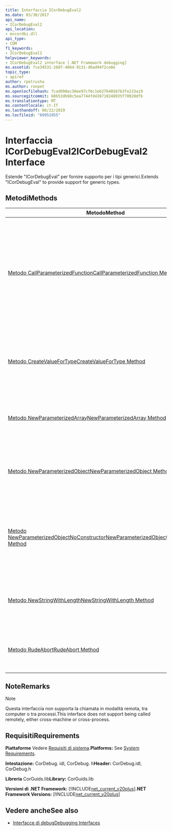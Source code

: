 ```yaml
---
title: Interfaccia ICorDebugEval2
ms.date: 03/30/2017
api_name:
- ICorDebugEval2
api_location:
- mscordbi.dll
api_type:
- COM
f1_keywords:
- ICorDebugEval2
helpviewer_keywords:
- ICorDebugEval2 interface [.NET Framework debugging]
ms.assetid: fce34531-2687-406d-9131-d6ad94f2ce0e
topic_type:
- apiref
author: rpetrusha
ms.author: ronpet
ms.openlocfilehash: 7cad998ec30ee97cf6c1eb27640567b3fe233a19
ms.sourcegitcommit: 68653db98c5ea7744fd438710248935f70020dfb
ms.translationtype: MT
ms.contentlocale: it-IT
ms.lasthandoff: 08/22/2019
ms.locfileid: "69951955"
---
```

# <a name="icordebugeval2-interface"></a><span data-ttu-id="9c400-102">Interfaccia ICorDebugEval2</span><span class="sxs-lookup"><span data-stu-id="9c400-102">ICorDebugEval2 Interface</span></span>

<span data-ttu-id="9c400-103">Estende "ICorDebugEval" per fornire supporto per i tipi generici.</span><span class="sxs-lookup"><span data-stu-id="9c400-103">Extends "ICorDebugEval" to provide support for generic types.</span></span>  
  
## <a name="methods"></a><span data-ttu-id="9c400-104">Metodi</span><span class="sxs-lookup"><span data-stu-id="9c400-104">Methods</span></span>  
  
|<span data-ttu-id="9c400-105">Metodo</span><span class="sxs-lookup"><span data-stu-id="9c400-105">Method</span></span>|<span data-ttu-id="9c400-106">DESCRIZIONE</span><span class="sxs-lookup"><span data-stu-id="9c400-106">Description</span></span>|  
|------------|-----------------|  
|[<span data-ttu-id="9c400-107">Metodo CallParameterizedFunction</span><span class="sxs-lookup"><span data-stu-id="9c400-107">CallParameterizedFunction Method</span></span>](../../../../docs/framework/unmanaged-api/debugging/icordebugeval2-callparameterizedfunction-method.md)|<span data-ttu-id="9c400-108">Imposta una chiamata all'oggetto "ICorDebugFunction" specificato, che può essere annidato all'interno di un tipo il cui costruttore accetta parametri di tipo oppure accetta parametri di tipo.</span><span class="sxs-lookup"><span data-stu-id="9c400-108">Sets up a call to the specified "ICorDebugFunction", which can be nested inside a type whose constructor takes type parameters, or can itself take type parameters.</span></span>|  
|[<span data-ttu-id="9c400-109">Metodo CreateValueForType</span><span class="sxs-lookup"><span data-stu-id="9c400-109">CreateValueForType Method</span></span>](../../../../docs/framework/unmanaged-api/debugging/icordebugeval2-createvaluefortype-method.md)|<span data-ttu-id="9c400-110">Ottiene un puntatore a un nuovo oggetto "ICorDebugValue" del tipo specificato, con un valore iniziale null o zero.</span><span class="sxs-lookup"><span data-stu-id="9c400-110">Gets a pointer to a new "ICorDebugValue" of the specified type, with an initial value of null or zero.</span></span>|  
|[<span data-ttu-id="9c400-111">Metodo NewParameterizedArray</span><span class="sxs-lookup"><span data-stu-id="9c400-111">NewParameterizedArray Method</span></span>](../../../../docs/framework/unmanaged-api/debugging/icordebugeval2-newparameterizedarray-method.md)|<span data-ttu-id="9c400-112">Alloca una nuova matrice del tipo e delle dimensioni dell'elemento specificato.</span><span class="sxs-lookup"><span data-stu-id="9c400-112">Allocates a new array of the specified element type and dimensions.</span></span>|  
|[<span data-ttu-id="9c400-113">Metodo NewParameterizedObject</span><span class="sxs-lookup"><span data-stu-id="9c400-113">NewParameterizedObject Method</span></span>](../../../../docs/framework/unmanaged-api/debugging/icordebugeval2-newparameterizedobject-method.md)|<span data-ttu-id="9c400-114">Crea un'istanza di un nuovo oggetto di tipo con parametri e chiama il metodo del costruttore dell'oggetto.</span><span class="sxs-lookup"><span data-stu-id="9c400-114">Instantiates a new parameterized type object and calls the object's constructor method.</span></span>|  
|[<span data-ttu-id="9c400-115">Metodo NewParameterizedObjectNoConstructor</span><span class="sxs-lookup"><span data-stu-id="9c400-115">NewParameterizedObjectNoConstructor Method</span></span>](../../../../docs/framework/unmanaged-api/debugging/icordebugeval2-newparameterizedobjectnoconstructor-method.md)|<span data-ttu-id="9c400-116">Crea un'istanza di un nuovo oggetto di tipo con parametri della classe specificata senza provare a chiamare un metodo del costruttore</span><span class="sxs-lookup"><span data-stu-id="9c400-116">Instantiates a new parameterized type object of the specified class without attempting to call a constructor method</span></span>|  
|[<span data-ttu-id="9c400-117">Metodo NewStringWithLength</span><span class="sxs-lookup"><span data-stu-id="9c400-117">NewStringWithLength Method</span></span>](../../../../docs/framework/unmanaged-api/debugging/icordebugeval2-newstringwithlength-method.md)|<span data-ttu-id="9c400-118">Crea una nuova stringa della lunghezza specificata con il contenuto specificato.</span><span class="sxs-lookup"><span data-stu-id="9c400-118">Creates a new string of the specified length with the specified contents.</span></span>|  
|[<span data-ttu-id="9c400-119">Metodo RudeAbort</span><span class="sxs-lookup"><span data-stu-id="9c400-119">RudeAbort Method</span></span>](../../../../docs/framework/unmanaged-api/debugging/icordebugeval2-rudeabort-method.md)|<span data-ttu-id="9c400-120">Interrompe il calcolo `ICorDebugEval2` attualmente in esecuzione.</span><span class="sxs-lookup"><span data-stu-id="9c400-120">Aborts the computation that this `ICorDebugEval2` is currently performing.</span></span>|  
  
## <a name="remarks"></a><span data-ttu-id="9c400-121">Note</span><span class="sxs-lookup"><span data-stu-id="9c400-121">Remarks</span></span>  
  
> [!NOTE]
> <span data-ttu-id="9c400-122">Questa interfaccia non supporta la chiamata in modalità remota, tra computer o tra processi.</span><span class="sxs-lookup"><span data-stu-id="9c400-122">This interface does not support being called remotely, either cross-machine or cross-process.</span></span>  
  
## <a name="requirements"></a><span data-ttu-id="9c400-123">Requisiti</span><span class="sxs-lookup"><span data-stu-id="9c400-123">Requirements</span></span>  
 <span data-ttu-id="9c400-124">**Piattaforme** Vedere [Requisiti di sistema](../../../../docs/framework/get-started/system-requirements.md).</span><span class="sxs-lookup"><span data-stu-id="9c400-124">**Platforms:** See [System Requirements](../../../../docs/framework/get-started/system-requirements.md).</span></span>  
  
 <span data-ttu-id="9c400-125">**Intestazione:** CorDebug. idl, CorDebug. h</span><span class="sxs-lookup"><span data-stu-id="9c400-125">**Header:** CorDebug.idl, CorDebug.h</span></span>  
  
 <span data-ttu-id="9c400-126">**Libreria** CorGuids.lib</span><span class="sxs-lookup"><span data-stu-id="9c400-126">**Library:** CorGuids.lib</span></span>  
  
 <span data-ttu-id="9c400-127">**Versioni di .NET Framework:** [!INCLUDE[net_current_v20plus](../../../../includes/net-current-v20plus-md.md)]</span><span class="sxs-lookup"><span data-stu-id="9c400-127">**.NET Framework Versions:** [!INCLUDE[net_current_v20plus](../../../../includes/net-current-v20plus-md.md)]</span></span>  
  
## <a name="see-also"></a><span data-ttu-id="9c400-128">Vedere anche</span><span class="sxs-lookup"><span data-stu-id="9c400-128">See also</span></span>

- [<span data-ttu-id="9c400-129">Interfacce di debug</span><span class="sxs-lookup"><span data-stu-id="9c400-129">Debugging Interfaces</span></span>](../../../../docs/framework/unmanaged-api/debugging/debugging-interfaces.md)
